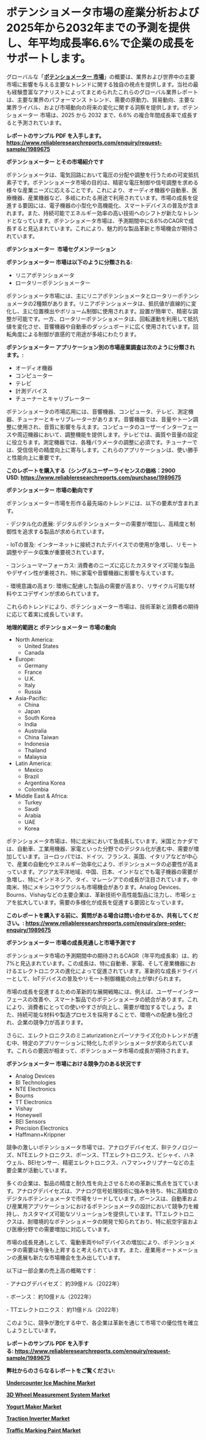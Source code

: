 <p><h1>ポテンショメータ市場の産業分析および2025年から2032年までの予測を提供し、年平均成長率6.6%で企業の成長をサポートします。</h1></p><p>グローバルな「<a href="https://www.reliableresearchreports.com/potentiometers-r1989675?utm_campaign=110&utm_medium=6&utm_source=Github&utm_content=ia&utm_term=30032025&utm_id=potentiometers"><strong>ポテンショメーター 市場</strong></a>」の概要は、業界および世界中の主要市場に影響を与える主要なトレンドに関する独自の視点を提供します。当社の最も経験豊富なアナリストによってまとめられたこれらのグローバル業界レポートは、主要な業界のパフォーマンス トレンド、需要の原動力、貿易動向、主要な業界ライバル、および市場動向の将来の変化に関する洞察を提供します。ポテンショメーター 市場は、2025 から 2032 まで、6.6% の複合年間成長率で成長すると予測されています。</p>
<p><strong>レポートのサンプル PDF を入手します。</strong><strong><a href="https://www.reliableresearchreports.com/enquiry/request-sample/1989675?utm_campaign=110&utm_medium=6&utm_source=Github&utm_content=ia&utm_term=30032025&utm_id=potentiometers">https://www.reliableresearchreports.com/enquiry/request-sample/1989675</a></strong></p>
<p><strong>ポテンショメーター とその市場紹介です</strong></p>
<p><p>ポテンショメータは、電気回路において電圧の分配や調整を行うための可変抵抗素子です。ポテンショメータ市場の目的は、精密な電圧制御や信号調整を求める様々な産業ニーズに応えることです。これにより、オーディオ機器や自動車、医療機器、産業機器など、多岐にわたる用途で利用されています。市場の成長を促進する要因には、電子機器の小型化や高機能化、スマートデバイスの普及が含まれます。また、持続可能でエネルギー効率の高い技術へのシフトが新たなトレンドとなっています。ポテンショメータ市場は、予測期間中に6.6%のCAGRで成長すると見込まれています。これにより、魅力的な製品革新と市場機会が期待されています。</p><strong><a href="|AUTHORITHY_DOMAIN_URL|?utm_campaign=110&utm_medium=6&utm_source=Github&utm_content=ia&utm_term=30032025&utm_id=potentiometers"></a></strong></p>
<p><strong>ポテンショメーター&nbsp;</strong><strong>&nbsp;市場セグメンテーション</strong></p>
<p><strong>ポテンショメーター 市場は以下のように分類される:</strong>&nbsp;</p>
<p><ul><li>リニアポテンショメータ</li><li>ロータリーポテンショメーター</li></ul></p>
<p><p>ポテンショメータ市場には、主にリニアポテンショメータとロータリーポテンショメータの2種類があります。リニアポテンショメータは、抵抗値が直線的に変化し、主に位置検出やボリューム制御に使用されます。設置が簡単で、精密な調整が可能です。一方、ロータリーポテンショメータは、回転運動を利用して抵抗値を変化させ、音響機器や自動車のダッシュボードに広く使用されています。回転角度による制御が直感的で用途が多岐にわたります。</p></p>
<p><strong> ポテンショメーター アプリケーション別の市場産業調査は次のように分類されます。:</strong></p>
<p><ul><li>オーディオ機器</li><li>コンピューター</li><li>テレビ</li><li>計測デバイス</li><li>チューナーとキャリブレーター</li></ul></p>
<p><p>ポテンショメータの市場応用には、音響機器、コンピュータ、テレビ、測定機器、チューナーとキャリブレーターがあります。音響機器では、音量やトーン調整に使用され、音質に影響を与えます。コンピュータのユーザーインターフェースや周辺機器において、調整機能を提供します。テレビでは、画質や音量の設定に役立ちます。測定機器では、各種パラメータの調整に必須です。チューナーでは、受信信号の精度向上に寄与します。これらのアプリケーションは、使い勝手と性能向上に重要です。</p></p>
<p><strong>このレポートを購入する（シングルユーザーライセンスの価格：2900 USD:</strong><strong>&nbsp;<a href="https://www.reliableresearchreports.com/purchase/1989675?utm_campaign=110&utm_medium=6&utm_source=Github&utm_content=ia&utm_term=30032025&utm_id=potentiometers">https://www.reliableresearchreports.com/purchase/1989675</a></strong></p>
<p><strong>ポテンショメーター 市場の動向です</strong></p>
<p><p>ポテンショメーター市場を形作る最先端のトレンドには、以下の要素が含まれます。</p><p>- デジタル化の進展: デジタルポテンショメーターの需要が増加し、高精度と制御性を追求する製品が求められています。</p><p>- IoTの普及: インターネットに接続されたデバイスでの使用が急増し、リモート調整やデータ収集が重要視されています。</p><p>- コンシューマーフォーカス: 消費者のニーズに応じたカスタマイズ可能な製品やデザイン性が重視され、特に家電や音響機器に影響を与えています。</p><p>- 環境意識の高まり: 環境に配慮した製品の需要が高まり、リサイクル可能な材料やエコデザインが求められています。</p><p>これらのトレンドにより、ポテンショメーター市場は、技術革新と消費者の期待に応じて着実に成長しています。</p></p>
<p><strong>地理的範囲と ポテンショメーター 市場の動向</strong></p>
<p><ul>
    <li>
        North America:
        <ul>
            <li>United States</li>
            <li>Canada</li>
        </ul>
    </li>
    <li>
        Europe:
        <ul>
            <li>Germany</li>
            <li>France</li>
            <li>U.K.</li>
            <li>Italy</li>
            <li>Russia</li>
        </ul>
    </li>
    <li>
        Asia-Pacific:
        <ul>
            <li>China</li>
            <li>Japan</li>
            <li>South Korea</li>
            <li>India</li>
            <li>Australia</li>
            <li>China Taiwan</li>
            <li>Indonesia</li>
            <li>Thailand</li>
            <li>Malaysia</li>
        </ul>
    </li>
    <li>
        Latin America:
        <ul>
            <li>Mexico</li>
            <li>Brazil</li>
            <li>Argentina Korea</li>
            <li>Colombia</li>
        </ul>
    </li>
    <li>
        Middle East & Africa:
        <ul>
            <li>Turkey</li>
            <li>Saudi</li>
            <li>Arabia</li>
            <li>UAE</li>
            <li>Korea</li>
        </ul>
    </li>
    </ul></p>
<p><p>ポテンショメータ市場は、特に北米において急成長しています。米国とカナダでは、自動車、工業用機器、家電といった分野でのデジタル化が進む中、需要が増加しています。ヨーロッパでは、ドイツ、フランス、英国、イタリアなどが中心で、産業の自動化やエネルギー効率化により、ポテンショメータの必要性が高まっています。アジア太平洋地域、中国、日本、インドなどでも電子機器の需要が急増し、特にインドネシア、タイ、マレーシアでの成長が注目されています。中南米、特にメキシコやブラジルも市場機会があります。Analog Devices、Bourns、Vishayなどの主要企業は、革新技術や高性能製品に注力し、市場シェアを拡大しています。需要の多様化が成長を促進する要因となっています。</p></p>
<p><strong>このレポートを購入する前に、質問がある場合は問い合わせるか、共有してください。:&nbsp;<a href="https://www.reliableresearchreports.com/enquiry/pre-order-enquiry/1989675?utm_campaign=110&utm_medium=6&utm_source=Github&utm_content=ia&utm_term=30032025&utm_id=potentiometers">https://www.reliableresearchreports.com/enquiry/pre-order-enquiry/1989675</a></strong></p>
<p><strong>ポテンショメーター 市場の成長見通しと市場予測です</strong></p>
<p><p>ポテンショメータ市場の予測期間中の期待されるCAGR（年平均成長率）は、約7%と見込まれています。この成長は、特に自動車、家電、そして産業機器におけるエレクトロニクスの進化によって促進されています。革新的な成長ドライバーとして、IoTデバイスの普及やリモート制御機能の向上が挙げられます。</p><p>市場の成長を促進するための革新的な展開戦略には、例えば、ユーザーインターフェースの改善や、スマート製品でのポテンショメータの統合があります。これにより、消費者にとっての使いやすさが向上し、需要が増加するでしょう。また、持続可能な材料や製造プロセスを採用することで、環境への配慮も強化され、企業の競争力が高まります。</p><p>さらに、エレクトロニクスのミニaturizationとパーソナライズ化のトレンドが進む中、特定のアプリケーションに特化したポテンショメータが求められています。これらの要因が相まって、ポテンショメータ市場の成長が期待されます。</p></p>
<p><strong>ポテンショメーター 市場における競争力のある状況です</strong></p>
<p><ul><li>Analog Devices</li><li>BI Technologies</li><li>NTE Electronics</li><li>Bourns</li><li>TT Electronics</li><li>Vishay</li><li>Honeywell</li><li>BEI Sensors</li><li>Precision Electronics</li><li>Haffmann+Krippner</li></ul></p>
<p><p>競争の激しいポテンショメータ市場では、アナログデバイセズ、BIテクノロジーズ、NTEエレクトロニクス、ボーンス、TTエレクトロニクス、ビシャイ、ハネウェル、BEIセンサー、精密エレクトロニクス、ハフマン+クリプナーなどの主要企業が活動しています。</p><p>多くの企業は、製品の精度と耐久性を向上させるための革新に焦点を当てています。アナログデバイセズは、アナログ信号処理技術に強みを持ち、特に高精度のデジタルポテンショメータで市場をリードしています。ボーンスは、自動車および産業用アプリケーションにおけるポテンショメータの設計において競争力を維持し、カスタマイズ可能なソリューションを提供しています。TTエレクトロニクスは、耐環境的なポテンショメータの開発で知られており、特に航空宇宙および医療分野での需要増加に対応しています。</p><p>市場の成長見通しとして、電動車両やIoTデバイスの増加により、ポテンショメータの需要は今後も上昇すると考えられています。また、産業用オートメーションの進展も新たな市場機会を生み出しています。</p><p>以下は一部企業の売上高の概略です：</p><p>- アナログデバイセズ： 約39億ドル（2022年）</p><p>- ボーンス： 約10億ドル（2022年）</p><p>- TTエレクトロニクス： 約11億ドル（2022年） </p><p>このように、競争が激化する中で、各企業は革新を通じて市場での優位性を確立しようとしています。</p></p>
<p><strong>レポートのサンプル PDF を入手する:&nbsp;<a href="https://www.reliableresearchreports.com/enquiry/request-sample/1989675?utm_campaign=110&utm_medium=6&utm_source=Github&utm_content=ia&utm_term=30032025&utm_id=potentiometers">https://www.reliableresearchreports.com/enquiry/request-sample/1989675</a></strong></p>
<p></p>
<p></p>
<p></p>
<p></p>
<p><strong>弊社からのさらなるレポートをご覧ください:</strong></p>
<p><strong><p><a href="https://github.com/lalkobrinarb/Market-Research-Report-List-1/blob/main/undercounter-ice-machine-market.md?utm_campaign=110&utm_medium=6&utm_source=Github&utm_content=ia&utm_term=30032025&utm_id=potentiometers">Undercounter Ice Machine Market</a></p><p><a href="https://github.com/variothonia/Market-Research-Report-List-1/blob/main/3d-wheel-measurement-system-market.md?utm_campaign=110&utm_medium=6&utm_source=Github&utm_content=ia&utm_term=30032025&utm_id=potentiometers">3D Wheel Measurement System Market</a></p><p><a href="https://github.com/hutchkloor4x/Market-Research-Report-List-1/blob/main/yogurt-maker-market.md?utm_campaign=110&utm_medium=6&utm_source=Github&utm_content=ia&utm_term=30032025&utm_id=potentiometers">Yogurt Maker Market</a></p><p><a href="https://github.com/ludongfomban/Market-Research-Report-List-1/blob/main/traction-inverter-market.md?utm_campaign=110&utm_medium=6&utm_source=Github&utm_content=ia&utm_term=30032025&utm_id=potentiometers">Traction Inverter Market</a></p><p><a href="https://github.com/kimanyuzuga/Market-Research-Report-List-1/blob/main/traffic-marking-paint-market.md?utm_campaign=110&utm_medium=6&utm_source=Github&utm_content=ia&utm_term=30032025&utm_id=potentiometers">Traffic Marking Paint Market</a></p></strong></p>